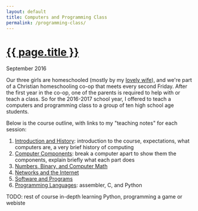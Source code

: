 ```yaml
---
layout: default
title: Computers and Programming Class
permalink: /programming-class/
---
```

<h1><a href="{{ page.permalink }}">{{ page.title }}</a></h1>
<p class="subtitle">September 2016</p>

Our three girls are homeschooled (mostly by my [lovely wife](https://aliensintheapple.com/)), and we're part of a Christian homeschooling co-op that meets every second Friday. After the first year in the co-op, one of the parents is required to help with or teach a class. So for the 2016-2017 school year, I offered to teach a computers and programming class to a group of ten high school age students.

Below is the course outline, with links to my "teaching notes" for each session:

1. [Introduction and History](01-introduction/): introduction to the course, expectations, what computers are, a very brief history of computing
2. [Computer Components](02-components/): break a computer apart to show them the components, explain briefly what each part does
3. [Numbers, Binary, and Computer Math](03-numbers/)
4. [Networks and the Internet](04-networks/)
5. [Software and Programs](05-software/)
6. [Programming Languages](06-languages/): assembler, C, and Python

TODO: rest of course in-depth learning Python, programming a game or webiste
